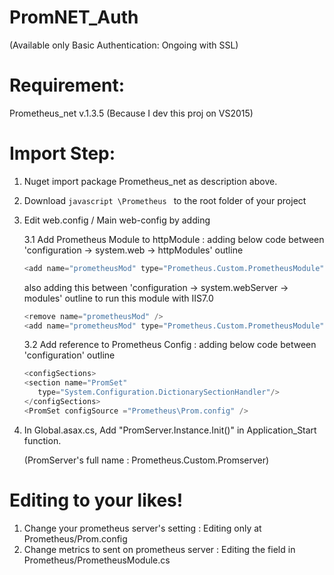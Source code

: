 # PromNET_Auth
(Available only Basic Authentication: Ongoing with SSL)

# Requirement:
Prometheus_net v.1.3.5 (Because I dev this proj on VS2015)

# Import Step:
1. Nuget import package Prometheus_net as description above.
2. Download ```javascript \Prometheus ``` to the root folder of your project 
3. Edit web.config / Main web-config by adding
   
   3.1 Add Prometheus Module to httpModule : adding below code between 'configuration -> system.web -> httpModules' outline 
   
   ```javascript
   <add name="prometheusMod" type="Prometheus.Custom.PrometheusModule" />
   ```
   
   also adding this between 'configuration -> system.webServer -> modules' outline to run this module with IIS7.0
   
   ```javascript
   <remove name="prometheusMod" />
   <add name="prometheusMod" type="Prometheus.Custom.PrometheusModule" />
   ```

   3.2 Add reference to Prometheus Config : adding below code between 'configuration' outline
   
      ```javascript
   <configSections>
    <section name="PromSet"
         type="System.Configuration.DictionarySectionHandler"/>
   </configSections>
   <PromSet configSource ="Prometheus\Prom.config" />
   ```
   
4. In Global.asax.cs, Add "PromServer.Instance.Init()" in Application_Start function.
   
   (PromServer's full name : Prometheus.Custom.Promserver)

# Editing to your likes!
1. Change your prometheus server's setting : Editing only at Prometheus/Prom.config
2. Change metrics to sent on prometheus server : Editing the field in Prometheus/PrometheusModule.cs
   
